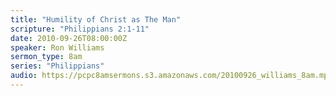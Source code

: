 ```yaml
---
title: "Humility of Christ as The Man"
scripture: "Philippians 2:1-11"
date: 2010-09-26T08:00:00Z
speaker: Ron Williams
sermon_type: 8am
series: "Philippians"
audio: https://pcpc8amsermons.s3.amazonaws.com/20100926_williams_8am.mp3 
---
```



